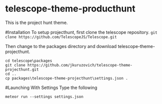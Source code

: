 # telescope-theme-producthunt
This is the project hunt theme.

#Installation
To setup projecthunt, first clone the telescope repository. 
```git clone https://github.com/TelescopeJS/Telescope.git```

Then change to the packages directory and download telescope-theme-projecthunt.

```
cd telescope\packages
git clone https://github.com/jkuruzovich/telescope-theme-projecthunt.git
cd ..
cp packages\telescope-theme-projecthunt\settings.json .
```


#Launching With Settings
Type the following
```
meteor run --settings settings.json
```
